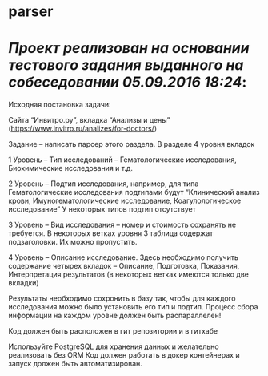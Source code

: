 # parser


# _**Проект реализован на основании тестового задания выданного на собеседовании 05.09.2016 18:24**_:

Исходная постановка задачи:

Сайта “Инвитро.ру”, вкладка “Анализы и цены” (https://www.invitro.ru/analizes/for-doctors/)

Задание – написать парсер этого раздела.
В разделе 4 уровня вкладок

1 Уровень – Тип исследований – Гематологические исследования, Биохимические исследования и т.д.

2 Уровень – Подтип исследования, например, для типа  Гематологические исследования подтипами будут “Клинический анализ крови, Имуногематологические исследование, Коагулологическое исследование”
У некоторых типов подтип отсутствует

3 Уровень – Вид исследования – номер и стоимость сохранять не требуется.
В некоторых ветках уровня 3 таблица содержат подзаголовки. Их можно пропустить.

4 Уровень – Описание исследование. Здесь необходимо получить содержание четырех вкладок – Описание, Подготовка, Показания, Интерпретация результатов (в некоторых ветках имеются только две вкладки)

Результаты необходимо сохронить в базу так, чтобы для каждого исследования можно было установить его тип и подтип.
Процесс сбора информации на каждом уровне должен  быть распараллелен!

Код должен быть расположен в гит репозитории и в гитхабе

Используйте PostgreSQL для хранения данных и желательно реализовать без ORM
Код должен работать в докер контейнерах и запуск должен быть автоматизирован.